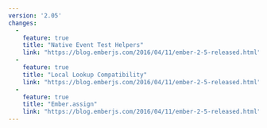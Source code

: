 ```yaml
---
version: '2.05'
changes:
  -
    feature: true
    title: "Native Event Test Helpers"
    link: "https://blog.emberjs.com/2016/04/11/ember-2-5-released.html"
  -
    feature: true
    title: "Local Lookup Compatibility"
    link: "https://blog.emberjs.com/2016/04/11/ember-2-5-released.html"
  -
    feature: true
    title: "Ember.assign"
    link: "https://blog.emberjs.com/2016/04/11/ember-2-5-released.html"
---
```

